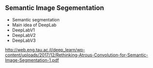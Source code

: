 ## Semantic Image Segementation

* Semantic segmentation
* Main idea of DeepLab
* DeepLabV1
* DeepLabV2
* DeepLabV3

http://web.eng.tau.ac.il/deep_learn/wp-content/uploads/2017/12/Rethinking-Atrous-Convolution-for-Semantic-Image-Segmentation-1.pdf